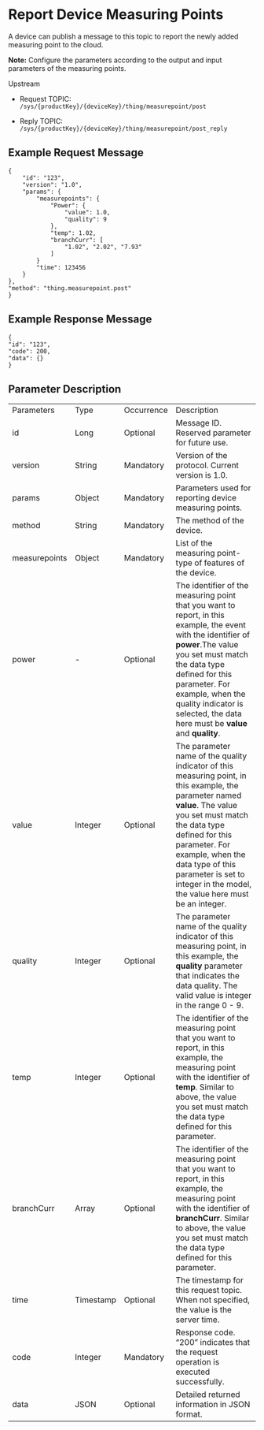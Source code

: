 # Report Device Measuring Points

A device can publish a message to this topic to report the newly added measuring point to the cloud.

**Note:** Configure the parameters according to the output and input parameters of the measuring points.

Upstream
- Request TOPIC: `/sys/{productKey}/{deviceKey}/thing/measurepoint/post`

- Reply TOPIC: `/sys/{productKey}/{deviceKey}/thing/measurepoint/post_reply`

## Example Request Message

```
{
	"id": "123",
	"version": "1.0",
	"params": {
		"measurepoints": {
			"Power": {
				"value": 1.0,
				"quality": 9
			},
			"temp": 1.02,
			"branchCurr": [
				"1.02", "2.02", "7.93"
			]
		}
		"time": 123456
	}
},
"method": "thing.measurepoint.post"
}

```

## Example Response Message

```
{
"id": "123",
"code": 200,
"data": {}
}

```

## Parameter Description

<table>
  <tr>
    <td>Parameters</td>
    <td>Type</td>
    <td>Occurrence </td>
    <td>Description</td>
  </tr>
  <tr>
    <td>id</td>
    <td>Long</td>
    <td>Optional </td>
    <td>Message ID. Reserved parameter for future use.</td>
  </tr>
  <tr>
    <td>version</td>
    <td>String</td>
    <td>Mandatory</td>
    <td>Version of the protocol. Current version is 1.0. </td>
  </tr>
  <tr>
    <td>params</td>
    <td>Object</td>
    <td>Mandatory</td>
    <td>Parameters used for reporting device measuring points. </td>
  </tr>
  <tr>
    <td>method</td>
    <td>String</td>
    <td>Mandatory</td>
    <td>The method of the device.</td>
  </tr>
  <tr>
    <td>measurepoints</td>
    <td>Object</td>
    <td>Mandatory</td>
    <td>List of the measuring point-type of features of the device.</td>
  </tr>
  <tr>
    <td>power</td>
    <td>-</td>
    <td>Optional</td>
    <td>The identifier of the measuring point that you want to report, in this example, the event with the identifier of <strong>power</strong>.The value you set must match the data type defined for this parameter. For example, when the quality indicator is selected, the data here must be <strong>value</strong> and <strong>quality</strong>. </td>
  </tr>
  <tr>
    <td>value</td>
    <td>Integer</td>
    <td>Optional</td>
    <td>The parameter name of the quality indicator of this measuring point, in this example, the parameter named <strong>value</strong>. The value you set must match the data type defined for this parameter. For example, when the data type of this parameter is set to integer in the model, the value here must be an integer.</td>
  </tr>
  <tr>
    <td>quality</td>
    <td>Integer</td>
    <td>Optional</td>
    <td>The parameter name of the quality indicator of this measuring point, in this example, the <strong>quality</strong> parameter that indicates the data quality. The valid value is integer in the range 0 - 9.</td>
  </tr>
  <tr>
    <td>temp</td>
    <td>Integer</td>
    <td>Optional</td>
    <td>The identifier of the measuring point that you want to report, in this example, the measuring point with the identifier of <strong>temp</strong>. Similar to above, the value you set must match the data type defined for this parameter.</td>
  </tr>
  <tr>
    <td>branchCurr</td>
    <td>Array</td>
    <td>Optional</td>
    <td>The identifier of the measuring point that you want to report, in this example, the measuring point with the identifier of <strong>branchCurr</strong>. Similar to above, the value you set must match the data type defined for this parameter.</td>
  </tr>
  <tr>
    <td>time</td>
    <td>Timestamp</td>
    <td>Optional</td>
    <td>The timestamp for this request topic. When not specified, the value is the server time.</td>
  </tr>
  <tr>
    <td>code</td>
    <td>Integer</td>
    <td>Mandatory</td>
    <td>Response code. &ldquo;200&rdquo; indicates that the request operation is executed successfully. </td>
  </tr>
  <tr>
    <td>data</td>
    <td>JSON</td>
    <td>Optional</td>
    <td>Detailed returned information in JSON format.</td>
  </tr>
</table>
